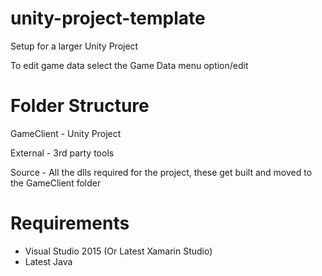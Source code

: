 # unity-project-template
Setup for a larger Unity Project

To edit game data select the Game Data menu option/edit

# Folder Structure
GameClient - Unity Project

External - 3rd party tools

Source - All the dlls required for the project, these get built and moved to the GameClient folder

# Requirements
* Visual Studio 2015 (Or Latest Xamarin Studio)
* Latest Java

